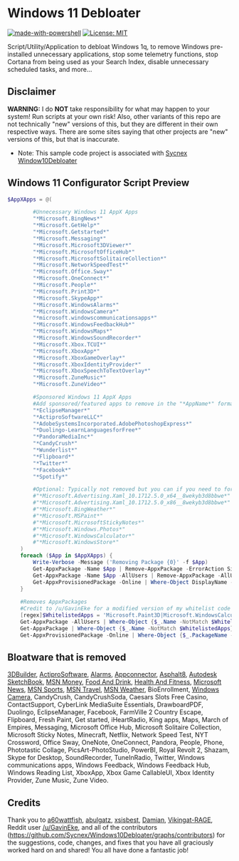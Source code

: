 # Windows 11 Debloater

[![made-with-powershell](https://img.shields.io/badge/PowerShell-1f425f?logo=Powershell)](https://microsoft.com/PowerShell)
[![License: MIT](https://img.shields.io/badge/License-MIT-yellow.svg)](https://opensource.org/licenses/MIT)

Script/Utility/Application to debloat Windows 1q, to remove Windows pre-installed unnecessary applications, stop some telemetry functions, stop Cortana from being used as your Search Index, disable unnecessary scheduled tasks, and more...

## Disclaimer
**WARNING:** I do **NOT** take responsibility for what may happen to your system! Run scripts at your own risk!
Also, other variants of this repo are not technically "new" versions of this, but they are different in their own respective ways. There are some sites saying that other projects are "new" versions of this, but that is inaccurate. 

- Note: This sample code project is associated with [Sycnex Window10Debloater](https://github.com/Sycnex/Windows10Debloater)

## Windows 11 Configurator Script Preview

``` PowerShell
$AppXApps = @(

        #Unnecessary Windows 11 AppX Apps
        "*Microsoft.BingNews*"
        "*Microsoft.GetHelp*"
        "*Microsoft.Getstarted*"
        "*Microsoft.Messaging*"
        "*Microsoft.Microsoft3DViewer*"
        "*Microsoft.MicrosoftOfficeHub*"
        "*Microsoft.MicrosoftSolitaireCollection*"
        "*Microsoft.NetworkSpeedTest*"
        "*Microsoft.Office.Sway*"
        "*Microsoft.OneConnect*"
        "*Microsoft.People*"
        "*Microsoft.Print3D*"
        "*Microsoft.SkypeApp*"
        "*Microsoft.WindowsAlarms*"
        "*Microsoft.WindowsCamera*"
        "*microsoft.windowscommunicationsapps*"
        "*Microsoft.WindowsFeedbackHub*"
        "*Microsoft.WindowsMaps*"
        "*Microsoft.WindowsSoundRecorder*"
        "*Microsoft.Xbox.TCUI*"
        "*Microsoft.XboxApp*"
        "*Microsoft.XboxGameOverlay*"
        "*Microsoft.XboxIdentityProvider*"
        "*Microsoft.XboxSpeechToTextOverlay*"
        "*Microsoft.ZuneMusic*"
        "*Microsoft.ZuneVideo*"

        #Sponsored Windows 11 AppX Apps
        #Add sponsored/featured apps to remove in the "*AppName*" format
        "*EclipseManager*"
        "*ActiproSoftwareLLC*"
        "*AdobeSystemsIncorporated.AdobePhotoshopExpress*"
        "*Duolingo-LearnLanguagesforFree*"
        "*PandoraMediaInc*"
        "*CandyCrush*"
        "*Wunderlist*"
        "*Flipboard*"
        "*Twitter*"
        "*Facebook*"
        "*Spotify*"

        #Optional: Typically not removed but you can if you need to for some reason
        #"*Microsoft.Advertising.Xaml_10.1712.5.0_x64__8wekyb3d8bbwe*"
        #"*Microsoft.Advertising.Xaml_10.1712.5.0_x86__8wekyb3d8bbwe*"
        #"*Microsoft.BingWeather*"
        #"*Microsoft.MSPaint*"
        #"*Microsoft.MicrosoftStickyNotes*"
        #"*Microsoft.Windows.Photos*"
        #"*Microsoft.WindowsCalculator*"
        #"*Microsoft.WindowsStore*"
    )
    foreach ($App in $AppXApps) {
        Write-Verbose -Message ('Removing Package {0}' -f $App)
        Get-AppxPackage -Name $App | Remove-AppxPackage -ErrorAction SilentlyContinue
        Get-AppxPackage -Name $App -AllUsers | Remove-AppxPackage -AllUsers -ErrorAction SilentlyContinue
        Get-AppxProvisionedPackage -Online | Where-Object DisplayName -like $App | Remove-AppxProvisionedPackage -Online -ErrorAction SilentlyContinue
    }
    
    #Removes AppxPackages
    #Credit to /u/GavinEke for a modified version of my whitelist code
    [regex]$WhitelistedApps = 'Microsoft.Paint3D|Microsoft.WindowsCalculator|Microsoft.WindowsStore|Microsoft.Windows.Photos|CanonicalGroupLimited.UbuntuonWindows|Microsoft.XboxGameCallableUI|Microsoft.XboxGamingOverlay|Microsoft.Xbox.TCUI|Microsoft.XboxGamingOverlay|Microsoft.XboxIdentityProvider|Microsoft.MicrosoftStickyNotes|Microsoft.MSPaint*'
    Get-AppxPackage -AllUsers | Where-Object {$_.Name -NotMatch $WhitelistedApps} | Remove-AppxPackage
    Get-AppxPackage | Where-Object {$_.Name -NotMatch $WhitelistedApps} | Remove-AppxPackage
    Get-AppxProvisionedPackage -Online | Where-Object {$_.PackageName -NotMatch $WhitelistedApps} | Remove-AppxProvisionedPackage -Online

```
## Bloatware that is removed

[3DBuilder](https://www.microsoft.com/en-us/p/3d-builder/9wzdncrfj3t6),
[ActiproSoftware](https://www.microsoft.com/en-us/p/actipro-universal-windows-controls/9wzdncrdlvzp),
[Alarms](https://www.microsoft.com/en-us/p/windows-alarms-clock/9wzdncrfj3pr?activetab=pivot:overviewtab),
[Appconnector](https://www.microsoft.com/en-us/p/connector/9wzdncrdjmlj?activetab=pivot:overviewtab),
[Asphalt8](https://www.microsoft.com/en-us/p/asphalt-8-racing-game-drive-drift-at-real-speed/9wzdncrfj26j?activetab=pivot:overviewtab),
[Autodesk SketchBook](https://www.microsoft.com/en-us/p/autodesk-sketchbook/9nblggh4vzw5),
[MSN Money](https://www.microsoft.com/en-us/p/msn-money/9wzdncrfhv4v?activetab=pivot:overviewtab),
[Food And Drink](https://www.microsoft.com/en-us/p/food-and-drink/9nblggh0jhqg),
[Health And Fitness](https://www.microsoft.com/en-us/p/health-fitness-free/9wzdncrcwcdp),
[Microsoft News](https://www.microsoft.com/en-us/p/microsoft-news/9wzdncrfhvfw#activetab=pivot:overviewtab),
[MSN Sports](https://www.microsoft.com/en-us/p/msn-sports/9wzdncrfhvh4?activetab=pivot:overviewtab),
[MSN Travel](https://www.microsoft.com/en-us/p/msn-travel/9wzdncrfj3ft?activetab=pivot:overviewtab),
[MSN Weather](https://www.microsoft.com/en-us/p/msn-weather/9wzdncrfj3q2?activetab=pivot:overviewtab),
BioEnrollment,
[Windows Camera](https://www.microsoft.com/en-us/p/windows-camera/9wzdncrfjbbg#activetab=pivot:overviewtab),
CandyCrush,
CandyCrushSoda,
Caesars Slots Free Casino,
ContactSupport,
CyberLink MediaSuite Essentials,
DrawboardPDF,
Duolingo,
EclipseManager,
Facebook,
FarmVille 2 Country Escape,
Flipboard,
Fresh Paint,
Get started,
iHeartRadio,
King apps,
Maps,
March of Empires,
Messaging,
Microsoft Office Hub,
Microsoft Solitaire Collection,
Microsoft Sticky Notes,
Minecraft,
Netflix,
Network Speed Test,
NYT Crossword,
Office Sway,
OneNote,
OneConnect,
Pandora,
People,
Phone,
Phototastic Collage,
PicsArt-PhotoStudio,
PowerBI,
Royal Revolt 2,
Shazam,
Skype for Desktop,
SoundRecorder,
TuneInRadio,
Twitter,
Windows communications apps,
Windows Feedback,
Windows Feedback Hub,
Windows Reading List,
XboxApp,
Xbox Game CallableUI,
Xbox Identity Provider,
Zune Music,
Zune Video.











## Credits

Thank you to [a60wattfish](https://github.com/a60wattfish), [abulgatz](abulgatz), [xsisbest](https://github.com/xsisbest), [Damian](https://github.com/Damian), [Vikingat-RAGE](https://github.com/Vikingat-RAGE), Reddit user [/u/GavinEke](https://github.com/GavinEke), and all of the contributors (https://github.com/Sycnex/Windows10Debloater/graphs/contributors) for the suggestions, code, changes, and fixes that you have all graciously worked hard on and shared! You all have done a fantastic job!
